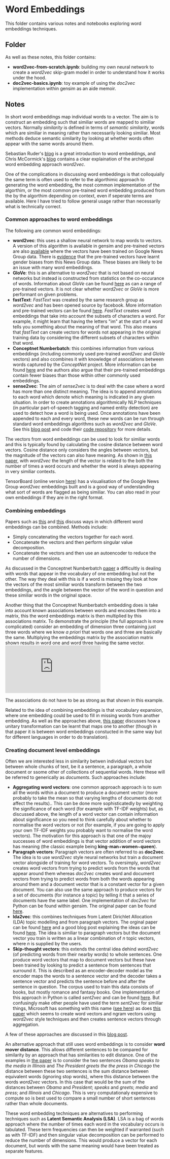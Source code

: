# Word Embeddings

This folder contains various notes and notebooks exploring word embeddings techniques.

## Folder
As well as these notes, this folder contains:
* **word2vec-from-scratch.ipynb**: building my own neural network to create a _word2vec_ skip-gram model in order to understand how it works under the hood.
* **doc2vec-basics.ipynb**: toy example of using the _doc2vec_ implementation within gensim as an aide memoir.

## Notes
In short word embeddings map individual words to a vector. The aim is to construct an embedding such that similiar words are mapped to similiar vectors. 
Normally *similarity* is defined in terms of *semantic similarity*, words which are similiar in meaning rather than necessarily looking similiar. Most 
methods deduce semantic similarity by looking at whether words often appear with the same words around them.

Sebastian Ruder's [blog](http://ruder.io/word-embeddings-1/) is a great introduction to word embeddings, and Chris McCormick's [blog](http://mccormickml.com/2016/04/19/word2vec-tutorial-the-skip-gram-model/) contains a clear explaination of the archetypal word embedding approach _word2vec_.

One of the complications in discussing word embeddings is that colloquially the same term is often used to refer to the algorthimic approach to generating the word embedding, the most common implementation of the algorthim, or the most common pre-trained word embedding produced from the by the algorthim depending on context, even if seperate terms are available. Here I have tried to follow general usage rather than necessarily what is technically correct.

### Common approaches to word embeddings

The following are common word embeddings:
* **word2vec**: this uses a shallow neural network to map words to vectors. A version of this algorithm is available in gensim and pre-trained vectors are also [available](https://code.google.com/archive/p/word2vec/) where the vectors have been trained on Google News Group data. There is [evidence](https://arxiv.org/abs/1607.06520) that the pre-trained vectors have learnt gender biases from this News Group data. These biases are likely to be an issue with many word embeddings.
* **GloVe**: this is an alternative to _word2vec_ that is not based on neural networks but instead is constructed from statistics on the co-occurance of words. Information about _GloVe_ can be found [here](https://nlp.stanford.edu/projects/glove/) as can a range of pre-trained vectors. It is not clear whether _word2vec_ or _GloVe_ is more performant on given problems. 
* **fastText**: _FastText_ was created by the same research group as _word2vec_ and has been opened source by facebook. More information and pre-trained vectors can be found [here](https://github.com/facebookresearch/fastText). _FastText_ creates word embeddings that take into account the subsets of characters a word. For example, it might learn that having the letters "im" at the start of a word tells you something about the meaning of that word. This also means that _fastText_ can create vectors for words not appearing in the original training data by considering the different subsets of characters within that word.
* **Conceptnet Numberbatch**: this combines information from various embeddings (including commonly used pre-trained _word2vec_ and _GloVe_ vectors) and also ccombines it with knowledge of associations between words captured by the _ConceptNet_ project. More information can be found [here](https://github.com/commonsense/conceptnet-numberbatch) and the authors also argue that their pre-trained embeddings contain fewer biases than those within other commonly used embeddings. 
* **sense2vec**: The aim of _sense2vec_ is to deal with the case where a word has more than one distinct meaning. The idea is to append annotations to each word which denote which meaning is indicated in any given situation. In order to create annotations algorithmically NLP techniques (in particular part-of-speech tagging and named entity detection) are used to detect how a word is being used. Once annotations have been appended to each and every word, these new words can be run through standard word embeddings algorithms such as _word2vec_ and _GloVe_. See this [blog post](https://explosion.ai/blog/sense2vec-with-spacy) and code their [code repository](https://github.com/explosion/sense2vec) for more details.


The vectors from word embeddings can be used to look for similiar words and this is typically found by calculating the cosine distance between word vectors. Cosine distance only considers the angles between vectors, but the magnitude of the vectors can also have meaning. As shown in [this paper](https://arxiv.org/abs/1508.02297), with _word2vec_ the length of the vector is related to the both the number of times a word occurs and whether the word is always appearing in very similiar contexts.

TensorBoard (online version [here](http://projector.tensorflow.org/)) has a visualisation of the Google News Group _word2vec_ embeddings built and is a good way of understanding what sort of words are flagged as being similiar. You can also read in your own embeddings if they are in the right format.

### Combining embeddings

Papers such as [this](https://pdfs.semanticscholar.org/343d/39534682bb7b2eec14f573360877eb80cd59.pdf) and [this](https://arxiv.org/abs/1604.01692) discuss ways in which different word embeddings can be combined. Methods include:
* Simply concatenating the vectors together for each word.
* Concatenate the vectors and then perform singular value decomposition.
* Concatenate the vectors and then use an autoencoder to reduce the number of dimensions.

As discussed in the Conceptnet Numberbatch [paper](https://arxiv.org/abs/1604.01692) a difficultly is dealing with words that appear in the vocabulary of one embedding but not the other. The way they deal with this is if a word is missing they look at how the vectors of the most similiar words transform between the two embeddings, and the angle between the vector of the word in question and these similiar words in the original space.

Another thing that the Conceptnet Numberbatch embedding does is take into account known associations between words and encodes them into a matrix, this the word embeddings matrix is then multiplied by this associations matrix. To demonstrate the principle (the full approach is more complicated) consider an embedding of dimension three containing just three words where we know _a priori_ that words one and three are basically the same. Multiplying the embeddings matrix by the association matrix shown results in word one and word three having the same vector.
   ![equation](https://latex.codecogs.com/gif.latex?%5Cbegin%7Bbmatrix%7D%201%20%26%200%20%26%20%5Cfrac12%20%5C%5C%200%20%26%201%20%26%200%20%5C%5C%20%5Cfrac12%20%26%200%20%26%201%20%5Cend%7Bbmatrix%7D%20%5Cbegin%7Bbmatrix%7D%20%5Ctextrm%7B%20---%7D%20%26%20%5Ctextrm%7B%5Cbf%20word1%7D%20%26%20%5Ctextrm%7B---%20%7D%20%5C%5C%20%5Ctextrm%7B%20---%7D%20%26%20%5Ctextrm%7B%5Cbf%20word2%7D%20%26%20%5Ctextrm%7B---%20%7D%20%5C%5C%20%5Ctextrm%7B%20---%7D%20%26%20%5Ctextrm%7B%5Cbf%20word3%7D%20%26%20%5Ctextrm%7B---%20%7D%20%5Cend%7Bbmatrix%7D%20%3D%20%5Cbegin%7Bbmatrix%7D%20%5Ctextrm%7B%20---%7D%20%26%20%5Ctextrm%7B%5Cbf%20word1%7D&plus;%5Ctextrm%7B%5Cbf%20word3%7D%20%26%20%5Ctextrm%7B---%20%7D%20%5C%5C%20%5Ctextrm%7B%20---%7D%20%26%20%5Ctextrm%7B%5Cbf%20word2%7D%20%26%20%5Ctextrm%7B---%20%7D%20%5C%5C%20%5Ctextrm%7B%20---%7D%20%26%20%5Ctextrm%7B%5Cbf%20word1%7D&plus;%5Ctextrm%7B%5Cbf%20word3%7D%20%26%20%5Ctextrm%7B---%20%7D%20%5Cend%7Bbmatrix%7D)

The associations do not have to be as strong as that shown in this example.

Related to the idea of combining embeddings is that vocabulary expansion, where one embedding could be used to fill in missing words from another embedding. As well as the approaches above, [this paper](https://arxiv.org/pdf/1506.06726.pdf) discusses how a unitary transformation can be learnt that maps one to another (though in that paper it is between word embeddings constucted in the same way but for different languages in order to do translation).

### Creating document level embeddings

Often we are interested less in similarity betwen individual vectors but between whole chunks of text, be it a sentence, a paragraph, a whole document or ssome other of collections of sequential words. Here these will be referred to generically as _documents_. Such approaches include:

* **Aggregating word vectors**: one common approach approach is to sum all the words within a document to produce a document vector (more probably to take the mean so that varying lengths of documents do not affect the results).. This can be done more sophisticatedly by weighting the significance of each word (for example with TF-IDF weights) but, as discussed above, the length of a word vector can contain information about significance so you need to think carefully about whether to normalise the word vectors or not (for example, if you are going to apply your own TF-IDF weights you probably want to normalise the word vectors). The motivation for this approach is that one of the majoy successes of word embeddings is that vector addition of word vectors has meaning (the classic example being **king**-**man**+**women**~**queen**).
* **Paragraph vectors**: Paragraph vectors are often referred to as **doc2vec**. The idea is to use _word2vec_ style neural networks but train a document vector alongside of training for word vectors. To oversimply, _word2vec_ creates word vectors from trying to predict words from the words that appear around them whereas _doc2vec_ creates word and document vectors from trying to predict words from both the words appearing around them and a document vector that is a constant vector for a given document. You can also use the same approach to produce vectors for a set of documents (for instance a topic) by telling it that a series of documents have the same label. One implementation of _doc2vec_ for Python can be found within gensim. The original paper can be found [here](https://cs.stanford.edu/~quocle/paragraph_vector.pdf).
* **lda2vec**: this combines techniques from Latent Dirichlet Allocation (LDA) topic modelling and from paragraph vectors. The orginal paper can be found [here](https://arxiv.org/abs/1605.02019) and a good blog post explaining the ideas can be found [here](http://multithreaded.stitchfix.com/blog/2016/05/27/lda2vec/#topic=38&lambda=1&term=). The idea is similiar to paragraph vectors but the document vector you train is written as a linear combination of _n_ topic vectors, where _n_ is supplied by the users. 
* **Skip-thought vectors**: this extends the central idea dehind _word2vec_ (of predicting words from their nearby words) to whole sentences. One produce word vectors that map to document vectors but these have been trained by looking to predict a sentence from sentences that surround it. This is described as an encoder-decoder model as the encoder maps the words to a sentence vector and the decoder takes a sentence vector and predicts the sentence before and after the sentence in question. The corpus used to train this data consists of books, but mostly romance and fantasy books. One implementation of this approach in Python is called _sent2vec_ and can be found [here](https://github.com/ryankiros/skip-thoughts). But confusingly make other people have used the term _sent2vec_ for similiar things, Microsoft has something with this name ([see here](https://www.microsoft.com/en-us/research/project/dssm/)) as does [this paper](https://arxiv.org/pdf/1703.02507.pdf) which seems to create word vectors and ngram vectors using _word2vec_ style techniques and then creates sentence vectors through aggregation. 

A few of these approaches are discussed in this [blog post](https://www.kernix.com/blog/similarity-measure-of-textual-documents_p12).

An alternative approach that still uses word embeddings is to consider **word mover distance**. This allows different sentences to be compared for similarity by an approach that has similarities to edit distance. One of the examples in [the paper](http://proceedings.mlr.press/v37/kusnerb15.pdf) is to consider the two sentences *Obama speaks to the media in Illinois* and *The President greets the the press in Chicago* the distance between these two sentences is the sum distance between equivalent words (ignoring stop words), where this distance between the words _word2vec_ vectors. In this case that would be the sum of the distances between *Obama* and *President*; *speaks* and *greets*; *media* and *press*; and *Illinois* and *Chicago*. This is very computationaly expensive to compute so is best used to compare a small number of short sentences rather than whole documents. 

These word embedding techniques are alternatives to performing techniques such as **Latent Semantic Analysis (LSA)**. LSA is a bag of words approach where the number of times each word in the vocabulary occurs is tabulated. These term frequencies can then be weighted if warranted (such as with TF-IDF) and then singular value decomposition can be performed to reduce the number of dimensions. This would produce a vector for each document, but words with the same meaning would have been treated as separate features. 
